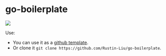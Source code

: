# go-boilerplate

![](https://github.com/Rustin-Liu/go-boilerplate/workflows/Go%20Boilerplate/badge.svg)

Use:
   - You can use it as a [github template](https://github.com/Rustin-Liu/go-boilerplate/generate).
   - Or clone it `git clone https://github.com/Rustin-Liu/go-boilerplate`.